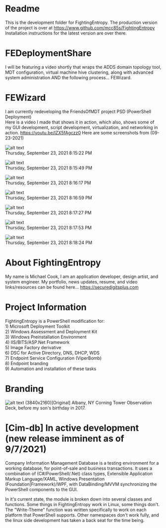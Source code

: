 # Readme
This is the development folder for FightingEntropy.
The production version of the project is over at https://www.github.com/mcc85s/FightingEntropy
Installation instructions for the latest version are over there.

# FEDeploymentShare
I will be featuring a video shortly that wraps the ADDS domain topology tool, MDT configuration, virtual machine hive clustering, along with advanced system administration AND the following process... FEWizard.

# FEWizard
I am currently redeveloping the FriendsOfMDT project PSD (PowerShell Deployment)<br/>
Here is a video I made that shows it in action, which also, shows some of my GUI development, script development, virtualization, and networking in action.
https://youtu.be/lZX5fAgczz0
Here are some screenshots from (09-23-2021)

![alt text](https://github.com/mcc85sx/FightingEntropy/blob/master/Screenshots/2021_0923-(FEWizard)(0).jpg)<br/>
Thursday, September 23, 2021 8:15:22 PM

![alt text](https://github.com/mcc85sx/FightingEntropy/blob/master/Screenshots/2021_0923-(FEWizard)(1).jpg)<br/>
Thursday, September 23, 2021 8:15:49 PM

![alt text](https://github.com/mcc85sx/FightingEntropy/blob/master/Screenshots/2021_0923-(FEWizard)(2).jpg)<br/>
Thursday, September 23, 2021 8:16:17 PM

![alt text](https://github.com/mcc85sx/FightingEntropy/blob/master/Screenshots/2021_0923-(FEWizard)(3).jpg)<br/>
Thursday, September 23, 2021 8:16:59 PM

![alt text](https://github.com/mcc85sx/FightingEntropy/blob/master/Screenshots/2021_0923-(FEWizard)(4).jpg)<br/>
Thursday, September 23, 2021 8:17:27 PM

![alt text](https://github.com/mcc85sx/FightingEntropy/blob/master/Screenshots/2021_0923-(FEWizard)(5).jpg)<br/>
Thursday, September 23, 2021 8:17:53 PM

![alt text](https://github.com/mcc85sx/FightingEntropy/blob/master/Screenshots/2021_0923-(FEWizard)(6).jpg)<br/>
Thursday, September 23, 2021 8:18:24 PM

# About FightingEntropy
My name is Michael Cook, I am an application developer, design artist, and system engineer.
My portfolio, news updates, resume, and video links/resources can be found here... 
https://securedigitsplus.com

# Project Information
FightingEntropy is a PowerShell modification for: <br>
    1) Microsoft Deployment Toolkit <br>
    2) Windows Assessment and Deployment Kit <br>
    3) Windows Preinstallation Environment <br>
    4) IIS/BITS/ASP.Net Framework <br>
    5) Image Factory derivative <br>
    6) DSC for Active Directory, DNS, DHCP, WDS <br>
    7) Endpoint Service Configuration (ViperBomb) <br>
    8) Endpoint branding <br>
    9) Automation and installation of these tasks <br>

# Branding
![alt text](https://github.com/mcc85sx/FightingEntropy/blob/master/2020.12.0/Graphics/OEMbg.jpg?raw=true)
(3840x2160)[Original] Albany, NY Corning Tower Observation Deck, before my son's birthday in 2017.

# [Cim-db] In active development (new release imminent as of 9/7/2021)
Company Information Management Database is a testing environment for a working database, for point-of-sale
and business transactions. It uses a combination of (C#/PowerShell/.Net) class types, Extensible Application
Markup Language/XAML, Windows Presentation (Foundation|Framework)/WPF, with DataBinding/MVVM synchronizing 
the PowerShell components to the GUI.

In it's current state, the module is broken down into several classes and functions.
Some things in FightingEntropy work in Linux, some things don't.
The "Write-Theme" function was written specifically to work on each platform that PowerShell supports.
Other namespaces don't work fully, and the linux side development has taken a back seat for the time being.
